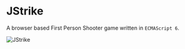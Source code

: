 # JStrike

A browser based First Person Shooter game written in `ECMAScript 6`.

![JStrike](http://i.imgur.com/DHrvotk.jpg "JStrike")
